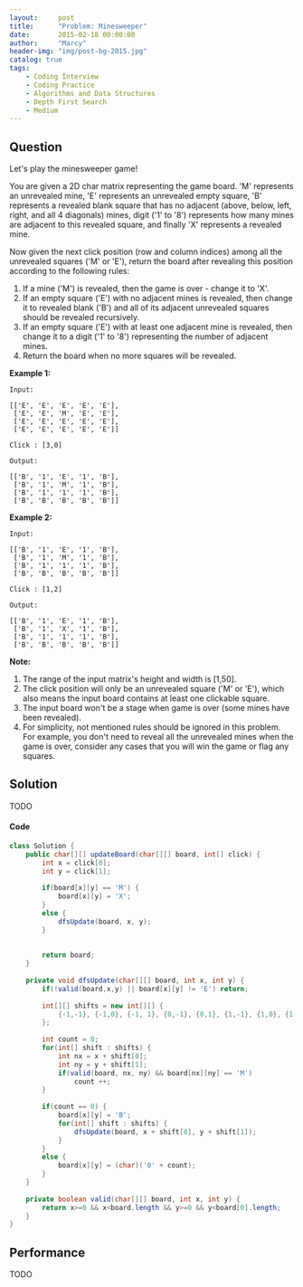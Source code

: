 ```yaml
---
layout:     post
title:      "Problem: Minesweeper"
date:       2015-02-18 00:00:00
author:     "Marcy"
header-img: "img/post-bg-2015.jpg"
catalog: true
tags:
    - Coding Interview
    - Coding Practice
    - Algorithms and Data Structures
    - Depth First Search
    - Medium
---
```


## Question

Let's play the minesweeper game!

You are given a 2D char matrix representing the game board. 'M' represents an unrevealed mine, 'E' represents an unrevealed empty square, 'B' represents a revealed blank square that has no adjacent (above, below, left, right, and all 4 diagonals) mines, digit ('1' to '8') represents how many mines are adjacent to this revealed square, and finally 'X' represents a revealed mine.

Now given the next click position (row and column indices) among all the unrevealed squares ('M' or 'E'), return the board after revealing this position according to the following rules:

1. If a mine ('M') is revealed, then the game is over - change it to 'X'.
2. If an empty square ('E') with no adjacent mines is revealed, then change it to revealed blank ('B') and all of its adjacent unrevealed squares should be revealed recursively.
3. If an empty square ('E') with at least one adjacent mine is revealed, then change it to a digit ('1' to '8') representing the number of adjacent mines.
4. Return the board when no more squares will be revealed.

**Example 1:**
```
Input: 

[['E', 'E', 'E', 'E', 'E'],
 ['E', 'E', 'M', 'E', 'E'],
 ['E', 'E', 'E', 'E', 'E'],
 ['E', 'E', 'E', 'E', 'E']]

Click : [3,0]

Output: 

[['B', '1', 'E', '1', 'B'],
 ['B', '1', 'M', '1', 'B'],
 ['B', '1', '1', '1', 'B'],
 ['B', 'B', 'B', 'B', 'B']]
```

**Example 2:**
```
Input: 

[['B', '1', 'E', '1', 'B'],
 ['B', '1', 'M', '1', 'B'],
 ['B', '1', '1', '1', 'B'],
 ['B', 'B', 'B', 'B', 'B']]

Click : [1,2]

Output: 

[['B', '1', 'E', '1', 'B'],
 ['B', '1', 'X', '1', 'B'],
 ['B', '1', '1', '1', 'B'],
 ['B', 'B', 'B', 'B', 'B']]
```

**Note:**
1. The range of the input matrix's height and width is [1,50].
2. The click position will only be an unrevealed square ('M' or 'E'), which also means the input board contains at least one clickable square.
3. The input board won't be a stage when game is over (some mines have been revealed).
4. For simplicity, not mentioned rules should be ignored in this problem. For example, you don't need to reveal all the unrevealed mines when the game is over, consider any cases that you will win the game or flag any squares.


## Solution
TODO

#### Code
```java
class Solution {
    public char[][] updateBoard(char[][] board, int[] click) {
        int x = click[0];
        int y = click[1];
        
        if(board[x][y] == 'M') {
            board[x][y] = 'X';
        }
        else {
            dfsUpdate(board, x, y);
        }
        
        
        return board;
    }
    
    private void dfsUpdate(char[][] board, int x, int y) {
        if(!valid(board,x,y) || board[x][y] != 'E') return;
        
        int[][] shifts = new int[][] {
            {-1,-1}, {-1,0}, {-1, 1}, {0,-1}, {0,1}, {1,-1}, {1,0}, {1,1}
        };
        
        int count = 0;
        for(int[] shift : shifts) {
            int nx = x + shift[0];
            int ny = y + shift[1];
            if(valid(board, nx, ny) && board[nx][ny] == 'M')
                count ++;
        }
        
        if(count == 0) {
            board[x][y] = 'B';
            for(int[] shift : shifts) {
                dfsUpdate(board, x + shift[0], y + shift[1]);
            }
        }
        else {
            board[x][y] = (char)('0' + count);
        }
    }
    
    private boolean valid(char[][] board, int x, int y) {
        return x>=0 && x<board.length && y>=0 && y<board[0].length;
    }
}
```

## Performance
TODO
